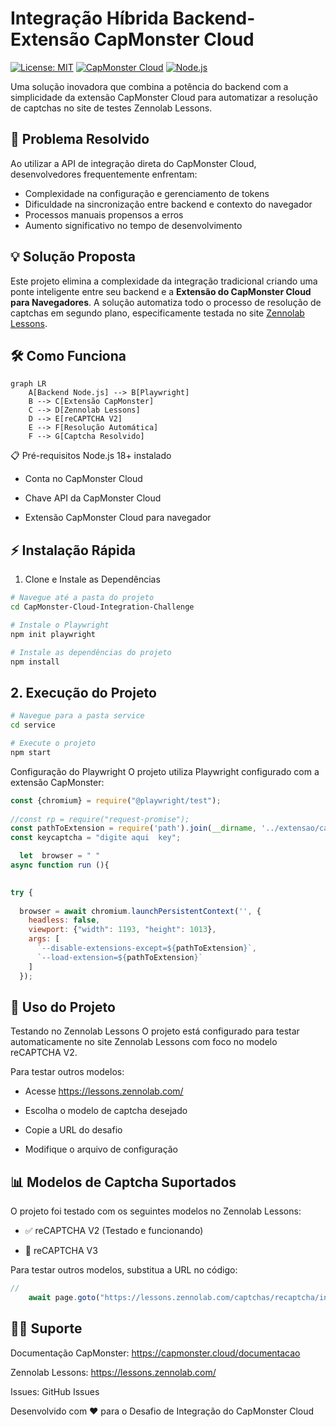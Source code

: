 # Integração Híbrida Backend-Extensão CapMonster Cloud

[![License: MIT](https://img.shields.io/badge/License-MIT-yellow.svg)](https://opensource.org/licenses/MIT)
[![CapMonster Cloud](https://img.shields.io/badge/CapMonster-Cloud-orange)](https://capmonster.cloud/)
[![Node.js](https://img.shields.io/badge/Node.js-18%2B-green)](https://nodejs.org/)

Uma solução inovadora que combina a potência do backend com a simplicidade da extensão CapMonster Cloud para automatizar a resolução de captchas no site de testes Zennolab Lessons.

## 🚀 Problema Resolvido

Ao utilizar a API de integração direta do CapMonster Cloud, desenvolvedores frequentemente enfrentam:

- Complexidade na configuração e gerenciamento de tokens
- Dificuldade na sincronização entre backend e contexto do navegador
- Processos manuais propensos a erros
- Aumento significativo no tempo de desenvolvimento

## 💡 Solução Proposta

Este projeto elimina a complexidade da integração tradicional criando uma ponte inteligente entre seu backend e a **Extensão do CapMonster Cloud para Navegadores**. A solução automatiza todo o processo de resolução de captchas em segundo plano, especificamente testada no site [Zennolab Lessons](https://lessons.zennolab.com/).

## 🛠️ Como Funciona

```mermaid
graph LR
    A[Backend Node.js] --> B[Playwright]
    B --> C[Extensão CapMonster]
    C --> D[Zennolab Lessons]
    D --> E[reCAPTCHA V2]
    E --> F[Resolução Automática]
    F --> G[Captcha Resolvido]
```
📋 Pré-requisitos
Node.js 18+ instalado

- Conta no CapMonster Cloud

- Chave API da CapMonster Cloud

- Extensão CapMonster Cloud para navegador

## ⚡ Instalação Rápida
1. Clone e Instale as Dependências
```bash
# Navegue até a pasta do projeto
cd CapMonster-Cloud-Integration-Challenge

# Instale o Playwright
npm init playwright

# Instale as dependências do projeto
npm install

```

## 2. Execução do Projeto
```bash
# Navegue para a pasta service
cd service

# Execute o projeto
npm start
```

Configuração do Playwright
O projeto utiliza Playwright configurado com a extensão CapMonster:

```javascript
const {chromium} = require("@playwright/test");
 
//const rp = require("request-promise");
const pathToExtension = require('path').join(__dirname, '../extensao/capmonster');
const keycaptcha = "digite aqui  key";

  let  browser = " " 
async function run (){

 
try {
  
  browser = await chromium.launchPersistentContext('', {
    headless: false,
    viewport: {"width": 1193, "height": 1013},
    args: [
      `--disable-extensions-except=${pathToExtension}`,
      `--load-extension=${pathToExtension}`
    ]
  });

```

## 🔧 Uso do Projeto
Testando no Zennolab Lessons
O projeto está configurado para testar automaticamente no site Zennolab Lessons com foco no modelo reCAPTCHA V2.

Para testar outros modelos:

- Acesse https://lessons.zennolab.com/

- Escolha o modelo de captcha desejado

- Copie a URL do desafio

- Modifique o arquivo de configuração

 
## 📊 Modelos de Captcha Suportados
O projeto foi testado com os seguintes modelos no Zennolab Lessons:

- ✅ reCAPTCHA V2 (Testado e funcionando)

- 🔄 reCAPTCHA V3

 

Para testar outros modelos, substitua a URL no código:

```javascript
//  
    await page.goto("https://lessons.zennolab.com/captchas/recaptcha/invisible.php?level=high", {timeout: 0});
```

## 🙋‍♂️ Suporte
Documentação CapMonster: https://capmonster.cloud/documentacao

Zennolab Lessons: https://lessons.zennolab.com/

Issues: GitHub Issues

Desenvolvido com ❤️ para o Desafio de Integração do CapMonster Cloud


